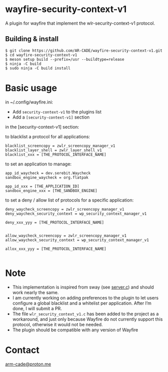 # wayfire-security-context-v1
A plugin for wayfire that implement the wlr-security-context-v1 protocol.


## Building & install

```
$ git clone https://github.com/AR-CADE/wayfire-security-context-v1.git
$ cd wayfire-security-context-v1
$ meson setup build --prefix=/usr --buildtype=release
$ ninja -C build 
$ sudo ninja -C build install
```

# Basic usage

in ~/.config/wayfire.ini:

- Add `security-context-v1` to the plugins list
- Add a `[security-context-v1]` section

in the [security-context-v1] section:

to blacklist a protocol for all applications:
```
blacklist_screencopy = zwlr_screencopy_manager_v1
blacklist_layer_shell = zwlr_layer_shell_v1
blacklist_xxx = [THE_PROTOCOL_INTERFACE_NAME]
```

to set an application to manage:
```
app_id_waycheck = dev.serebit.Waycheck
sandbox_engine_waycheck = org.flatpak

app_id_xxx = [THE_APPLICATION_ID]
sandbox_engine_xxx = [THE_SANDBOX_ENGINE]
```

to set a deny / allow list of protocols for a specific application:
```
deny_waycheck_screencopy = zwlr_screencopy_manager_v1
deny_waycheck_security_context = wp_security_context_manager_v1

deny_xxx_yyy = [THE_PROTOCOL_INTERFACE_NAME]


allow_waycheck_screencopy = zwlr_screencopy_manager_v1
allow_waycheck_security_context = wp_security_context_manager_v1

allox_xxx_yyy = [THE_PROTOCOL_INTERFACE_NAME]
 
```


# Note
- This implementation is inspired from sway (see [server.c](https://github.com/swaywm/sway/blob/master/sway/server.c#L123)) and should work nearly the same. 
- I am currently working on adding preferences to the plugin to let users configure a global blacklist and a whitelist per application. After I’m done, I will submit a PR.
- The file `wlr_security_context_v1.c` has been added to the project as a workaround, and just only because Wayfire do not currently support this protocol, otherwise it would not be needed.
- The plugin should be compatible with any version of Wayfire

# Contact
arm-cade@proton.me